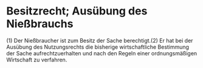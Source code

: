 # Besitzrecht; Ausübung des Nießbrauchs

(1) Der Nießbraucher ist zum Besitz der Sache berechtigt.(2) Er hat bei der Ausübung des Nutzungsrechts die bisherige wirtschaftliche Bestimmung der Sache aufrechtzuerhalten und nach den Regeln einer ordnungsmäßigen Wirtschaft zu verfahren. 

